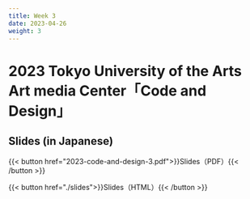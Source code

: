 ```yaml
---
title: Week 3
date: 2023-04-26
weight: 3
---
```


# 2023 Tokyo University of the Arts Art media Center「Code and Design」

## Slides (in Japanese)

{{< button href="2023-code-and-design-3.pdf">}}Slides（PDF）{{< /button >}}

{{< button href="./slides">}}Slides（HTML）{{< /button >}}

